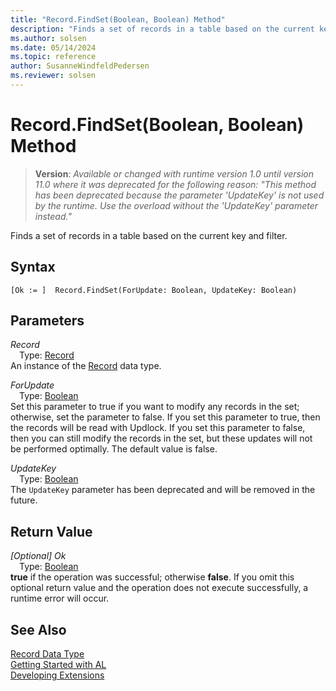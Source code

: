 ```yaml
---
title: "Record.FindSet(Boolean, Boolean) Method"
description: "Finds a set of records in a table based on the current key and filter."
ms.author: solsen
ms.date: 05/14/2024
ms.topic: reference
author: SusanneWindfeldPedersen
ms.reviewer: solsen
---
```

[//]: # (START>DO_NOT_EDIT)
[//]: # (IMPORTANT:Do not edit any of the content between here and the END>DO_NOT_EDIT.)
[//]: # (Any modifications should be made in the .xml files in the ModernDev repo.)
# Record.FindSet(Boolean, Boolean) Method
> **Version**: _Available or changed with runtime version 1.0 until version 11.0 where it was deprecated for the following reason: "This method has been deprecated because the parameter 'UpdateKey' is not used by the runtime. Use the overload without the 'UpdateKey' parameter instead."_

Finds a set of records in a table based on the current key and filter.


## Syntax
```AL
[Ok := ]  Record.FindSet(ForUpdate: Boolean, UpdateKey: Boolean)
```
## Parameters
*Record*  
&emsp;Type: [Record](record-data-type.md)  
An instance of the [Record](record-data-type.md) data type.  

*ForUpdate*  
&emsp;Type: [Boolean](../boolean/boolean-data-type.md)  
Set this parameter to true if you want to modify any records in the set; otherwise, set the parameter to false. If you set this parameter to true, then the records will be read with Updlock. If you set this parameter to false, then you can still modify the records in the set, but these updates will not be performed optimally. The default value is false.
          

*UpdateKey*  
&emsp;Type: [Boolean](../boolean/boolean-data-type.md)  
 The `UpdateKey` parameter has been deprecated and will be removed in the future.
          


## Return Value
*[Optional] Ok*  
&emsp;Type: [Boolean](../boolean/boolean-data-type.md)  
**true** if the operation was successful; otherwise **false**.   If you omit this optional return value and the operation does not execute successfully, a runtime error will occur.  


[//]: # (IMPORTANT: END>DO_NOT_EDIT)
## See Also
[Record Data Type](record-data-type.md)  
[Getting Started with AL](../../devenv-get-started.md)  
[Developing Extensions](../../devenv-dev-overview.md)